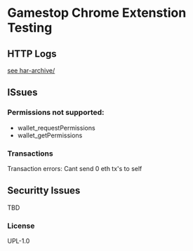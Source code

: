 # Gamestop Chrome Extenstion Testing

## HTTP Logs

[see har-archive/](har-archive)

## ISsues

### Permissions not supported:

- wallet_requestPermissions
- wallet_getPermissions 

### Transactions
Transaction errors:
Cant send 0 eth tx's to self

## Securitty Issues

TBD 

### License

UPL-1.0